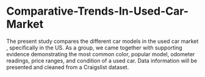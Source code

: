 # Comparative-Trends-In-Used-Car-Market
The present study compares the different car models in the used car market ,  specifically in the US. As a group, we came together with supporting evidence demonstrating the most common color, popular model, odometer readings, price ranges, and condition of a used car. Data information will be presented and cleaned from a Craigslist dataset.
